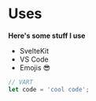 # Uses

**Here's some stuff I use**

- SvelteKit
- VS Code
- Emojis 😎

```js
// VART
let code = 'cool code';
```
